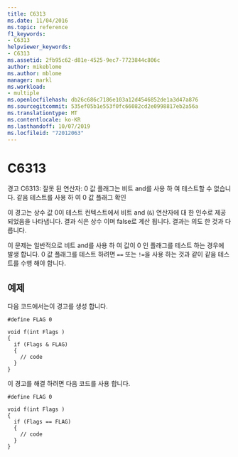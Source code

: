 ```yaml
---
title: C6313
ms.date: 11/04/2016
ms.topic: reference
f1_keywords:
- C6313
helpviewer_keywords:
- C6313
ms.assetid: 2fb95c62-d81e-4525-9ec7-7723844c806c
author: mikeblome
ms.author: mblome
manager: markl
ms.workload:
- multiple
ms.openlocfilehash: db26c686c7186e103a12d4546852de1a3d47a876
ms.sourcegitcommit: 535ef05b1e553f0fc66082cd2e0998817eb2a56a
ms.translationtype: MT
ms.contentlocale: ko-KR
ms.lasthandoff: 10/07/2019
ms.locfileid: "72012063"
---
```

# <a name="c6313"></a>C6313
경고 C6313: 잘못 된 연산자: 0 값 플래그는 비트 and를 사용 하 여 테스트할 수 없습니다. 같음 테스트를 사용 하 여 0 값 플래그 확인

 이 경고는 상수 값 0이 테스트 컨텍스트에서 비트 and (`&`) 연산자에 대 한 인수로 제공 되었음을 나타냅니다. 결과 식은 상수 이며 false로 계산 됩니다. 결과는 의도 한 것과 다릅니다.

 이 문제는 일반적으로 비트 and를 사용 하 여 값이 0 인 플래그를 테스트 하는 경우에 발생 합니다. 0 값 플래그를 테스트 하려면 `==` 또는 `!=`을 사용 하는 것과 같이 같음 테스트를 수행 해야 합니다.

## <a name="example"></a>예제
 다음 코드에서는이 경고를 생성 합니다.

```
#define FLAG 0

void f(int Flags )
{
  if (Flags & FLAG)
  {
    // code
  }
}
```

 이 경고를 해결 하려면 다음 코드를 사용 합니다.

```
#define FLAG 0

void f(int Flags )
{
  if (Flags == FLAG)
  {
    // code
  }
}
```